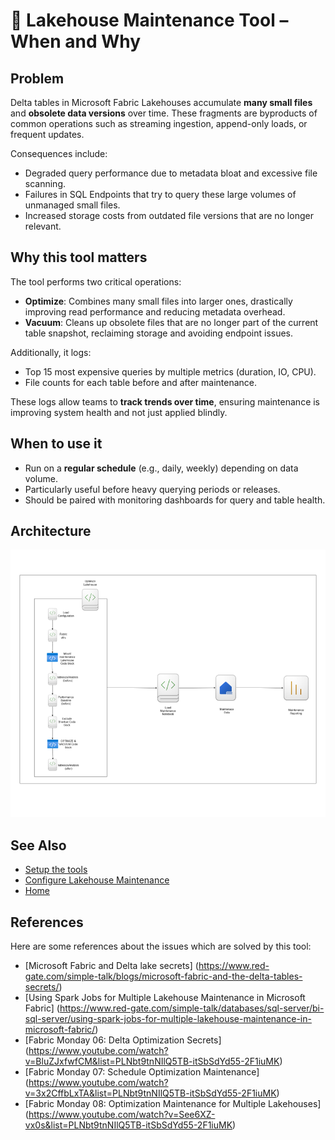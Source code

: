 # 🔧 Lakehouse Maintenance Tool – When and Why

## Problem

Delta tables in Microsoft Fabric Lakehouses accumulate **many small files** and **obsolete data versions** over time. These fragments are byproducts of common operations such as streaming ingestion, append-only loads, or frequent updates.

Consequences include:
- Degraded query performance due to metadata bloat and excessive file scanning.
- Failures in SQL Endpoints that try to query these large volumes of unmanaged small files.
- Increased storage costs from outdated file versions that are no longer relevant.

## Why this tool matters

The tool performs two critical operations:
- **Optimize**: Combines many small files into larger ones, drastically improving read performance and reducing metadata overhead.
- **Vacuum**: Cleans up obsolete files that are no longer part of the current table snapshot, reclaiming storage and avoiding endpoint issues.

Additionally, it logs:
- Top 15 most expensive queries by multiple metrics (duration, IO, CPU).
- File counts for each table before and after maintenance.

These logs allow teams to **track trends over time**, ensuring maintenance is improving system health and not just applied blindly.

## When to use it

- Run on a **regular schedule** (e.g., daily, weekly) depending on data volume.
- Particularly useful before heavy querying periods or releases.
- Should be paired with monitoring dashboards for query and table health.

## Architecture

![architecture](images/lakemaintenance.png)

## See Also

- [Setup the tools](setup.md)
- [Configure Lakehouse Maintenance](../Documentation/Solution-Overview/Productionalized-Items/How-to-Set-Up-Documentation/lakehouse-maintenance-tool.md)
- [Home](../README.md)

## References

Here are some references about the issues which are solved by this tool:

- [Microsoft Fabric and Delta lake secrets] (https://www.red-gate.com/simple-talk/blogs/microsoft-fabric-and-the-delta-tables-secrets/)
- [Using Spark Jobs for Multiple Lakehouse Maintenance in Microsoft Fabric] (https://www.red-gate.com/simple-talk/databases/sql-server/bi-sql-server/using-spark-jobs-for-multiple-lakehouse-maintenance-in-microsoft-fabric/)
- [Fabric Monday 06: Delta Optimization Secrets] (https://www.youtube.com/watch?v=BluZJxfwfCM&list=PLNbt9tnNIlQ5TB-itSbSdYd55-2F1iuMK)
- [Fabric Monday 07: Schedule Optimization Maintenance] (https://www.youtube.com/watch?v=3x2CffbLxTA&list=PLNbt9tnNIlQ5TB-itSbSdYd55-2F1iuMK)
- [Fabric Monday 08: Optimization Maintenance for Multiple Lakehouses] (https://www.youtube.com/watch?v=See6XZ-vx0s&list=PLNbt9tnNIlQ5TB-itSbSdYd55-2F1iuMK)